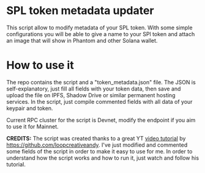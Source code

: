 # SPL token metadata updater
This script allow to modify metadata of your SPL token.
With some simple configurations you will be able to give a name to your SPl token and attach an image that will show in Phantom and other Solana wallet.



# How to use it

The repo contains the script and a "token_metadata.json" file.
The JSON is self-explanatory, just fill all fields with your token data, then save and upload the file on IPFS, Shadow Drive or similar permanent hosting services.
In the script, just compile commented fields with all data of your keypair and token.

Current RPC cluster for the script is Devnet, modify the endpoint if you aim to use it for Mainnet.

**CREDITS:**
The script was created thanks to a great YT [video tutorial](https://www.youtube.com/watch?v=DQbt0-riooo) by https://github.com/loopcreativeandy.
I've just modified and commented some fields of the script in order to make it easy to use for me.
In order to understand how the script works and how to run it, just watch and follow his tutoriaI.


